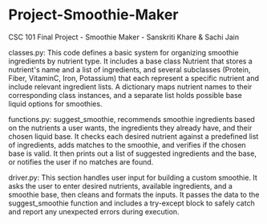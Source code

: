 # Project-Smoothie-Maker
CSC 101 Final Project - Smoothie Maker - Sanskriti Khare &amp; Sachi Jain

classes.py:
This code defines a basic system for organizing smoothie ingredients by nutrient type.
It includes a base class Nutrient that stores a nutrient's name and a list of ingredients,
and several subclasses (Protein, Fiber, VitaminC, Iron, Potassium) that each represent a 
specific nutrient and include relevant ingredient lists. A dictionary maps nutrient names to 
their corresponding class instances, and a separate list holds possible base liquid options 
for smoothies.

functions.py:
suggest_smoothie, recommends smoothie ingredients based on the nutrients a user wants, 
the ingredients they already have, and their chosen liquid base. It checks each desired 
nutrient against a predefined list of ingredients, adds matches to the smoothie, and verifies 
if the chosen base is valid. It then prints out a list of suggested ingredients and the base, 
or notifies the user if no matches are found.

driver.py:
This section handles user input for building a custom smoothie. 
It asks the user to enter desired nutrients, available ingredients, and a smoothie base, 
then cleans and formats the inputs. It passes the data to the suggest_smoothie function and 
includes a try-except block to safely catch and report any unexpected errors during execution.